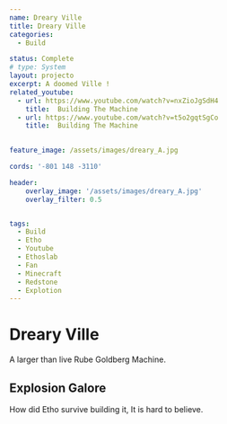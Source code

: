 ```yaml
---
name: Dreary Ville
title: Dreary Ville
categories:
  - Build

status: Complete
# type: System
layout: projecto
excerpt: A doomed Ville !
related_youtube:
  - url: https://www.youtube.com/watch?v=nxZioJgSdH4
    title:  Building The Machine
  - url: https://www.youtube.com/watch?v=t5o2gqtSgCo
    title:  Building The Machine
    

feature_image: /assets/images/dreary_A.jpg

cords: '-801 148 -3110'

header: 
    overlay_image: '/assets/images/dreary_A.jpg'
    overlay_filter: 0.5 


tags:
  - Build
  - Etho
  - Youtube
  - Ethoslab
  - Fan
  - Minecraft
  - Redstone
  - Explotion
---
```


# Dreary Ville
A larger than live Rube Goldberg Machine.

## Explosion Galore
How did Etho survive building it, It is hard to believe.